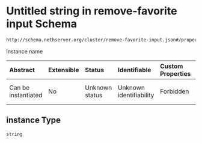 # Untitled string in remove-favorite input Schema

```txt
http://schema.nethserver.org/cluster/remove-favorite-input.json#/properties/instance
```

Instance name

| Abstract            | Extensible | Status         | Identifiable            | Custom Properties | Additional Properties | Access Restrictions | Defined In                                                                                |
| :------------------ | :--------- | :------------- | :---------------------- | :---------------- | :-------------------- | :------------------ | :---------------------------------------------------------------------------------------- |
| Can be instantiated | No         | Unknown status | Unknown identifiability | Forbidden         | Allowed               | none                | [remove-favorite-input.json\*](cluster/remove-favorite-input.json "open original schema") |

## instance Type

`string`

